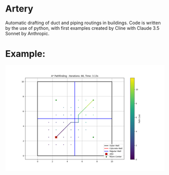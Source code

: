 # Artery

Automatic drafting of duct and piping routings in buildings. Code is written by the use of python, with first examples created by Cline with Claude 3.5 Sonnet by Anthropic. 

# Example:
![Example run](results_vent/test_four_rooms_20250103_1.png)